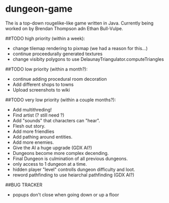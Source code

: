 # dungeon-game
The is a top-down rougelike-like game written in Java. Currently being worked on by Brendan Thompson adn Ethan  Bull-Vulpe.

##TODO high priority (within a week):
* change tilemap rendering to pixmap (we had a reason for this...)
* continue proceedurally generated textures
* change visibity polygons to use DelaunayTriangulator.computeTriangles

##TODO low priority (within a month?):
* continue adding procedural room decoration
* Add different shops to towns
* Upload screenshots to wiki

##TODO very low priority (within a couple months?):
* Add multithreding!
* Find artist (? still need ?)
* Add "sounds" that characters can "hear".
* Flesh out story.
* Add more friendlies
* Add pathing around entities.
* Add more enemies.
* Give the AI a huge upgrade (GDX AI?)
* Dungeons become more complex decending.
* Final Dungeon is culmination of all previous dungeons.
* only access to 1 dungeon at a time.
* hidden player "level" controlls dungeon difficulty and loot.
* reword pathfinding to use heiarchal pathfinding (GDX AI?)

##BUG TRACKER
* popups don't close when going down or up a floor
